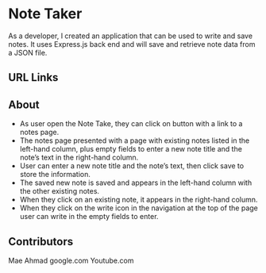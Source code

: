 # Note Taker

As a developer, I created an application that can be used to write and save notes. It uses Express.js back end and will save and retrieve note data from a JSON file.

## URL Links


## About
- As user open the Note Take, they can click on button with a link to a notes page. 
- The notes page presented with a page with existing notes listed in the left-hand column, plus empty fields to enter a new note title and the note’s text in the right-hand column. 
- User can enter a new note title and the note’s text, then click save to store the information. 
- The saved new note is saved and appears in the left-hand column with the other existing notes. 
- When they click on an existing note, it appears in the right-hand column. 
- When they click on the write icon in the navigation at the top of the page user can write in the empty fields to enter. 


## Contributors
Mae Ahmad
google.com
Youtube.com
